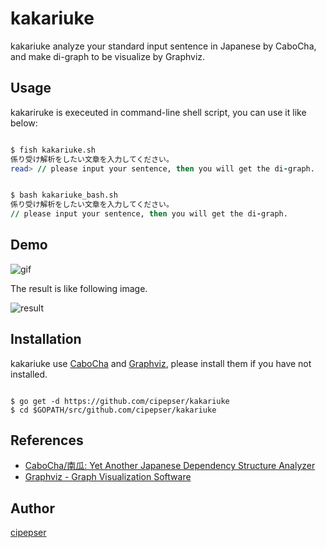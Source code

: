 # kakariuke

kakariuke analyze your standard input sentence in Japanese by CaboCha, and make di-graph to be visualize by Graphviz.

## Usage

kakariruke is execeuted in command-line shell script, you can use it like below:

``` for fish

$ fish kakariuke.sh
係り受け解析をしたい文章を入力してください。
read> // please input your sentence, then you will get the di-graph.

```

``` for bash

$ bash kakariuke_bash.sh
係り受け解析をしたい文章を入力してください。
// please input your sentence, then you will get the di-graph.

```

## Demo

![gif](https://github.com/cipepser/kakariuke/blob/media/kakariuke.gif)

The result is like following image.

![result](https://github.com/cipepser/kakariuke/blob/media/kakariuke.gif)

## Installation

kakariuke use [CaboCha](http://chasen.naist.jp/chaki/t/2005-08-29/doc/CaboCha%20Yet%20Another%20Japanese%20Dependency%20Structure%20Analyzer.htm) and [Graphviz](http://www.graphviz.org/), please install them if you have not installed.

```

$ go get -d https://github.com/cipepser/kakariuke
$ cd $GOPATH/src/github.com/cipepser/kakariuke

```

## References
* [CaboCha/南瓜: Yet Another Japanese Dependency Structure Analyzer](http://chasen.naist.jp/chaki/t/2005-08-29/doc/CaboCha%20Yet%20Another%20Japanese%20Dependency%20Structure%20Analyzer.htm)
* [Graphviz - Graph Visualization Software](http://www.graphviz.org/)

## Author
[cipepser](https://github.com/cipepser)